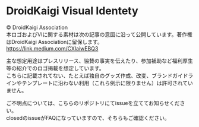# DroidKaigi Visual Identety

© DroidKaigi Association  
本ロゴおよびVIに関する素材は次の記事の意図に沿って公開しています。著作権はDroidKaigi Associationに留保します。  
https://link.medium.com/CXlaiwEBQ3

主な想定用途はプレスリリース、協賛の事実を伝えたり、参加補助など福利厚生等の紹介でのロゴ掲載を想定しています。  
こちらに記載されてない、たとえば独自のグッズ作成、改変、ブランドガイドラインやテンプレートに沿わない利用（これら例示に限りません）は許可されていません。

ご不明点については、こちらのリポジトリにてissueを立ててお知らせください。  
closedのissueがFAQになっていますので、そちらもご確認ください。
